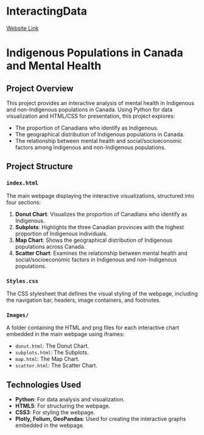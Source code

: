# InteractingData

[Website Link](https://akhipath03.github.io/InteractingData/)

# Indigenous Populations in Canada and Mental Health

## Project Overview
This project provides an interactive analysis of mental health in Indigenous and non-Indigenous populations in Canada. Using Python for data visualization and HTML/CSS for presentation, this project explores:
- The proportion of Canadians who identify as Indigenous.
- The geographical distribution of Indigenous populations in Canada.
- The relationship between mental health and social/socioeconomic factors among Indigenous and non-Indigenous populations.

## Project Structure

### `index.html`
The main webpage displaying the interactive visualizations, structured into four sections:
1. **Donut Chart**: Visualizes the proportion of Canadians who identify as Indigenous.
2. **Subplots**: Highlights the three Canadian provinces with the highest proportion of Indigenous individuals.
3. **Map Chart**: Shows the geographical distribution of Indigenous populations across Canada.
4. **Scatter Chart**: Examines the relationship between mental health and social/socioeconomic factors in Indigenous and non-Indigenous populations.

### `Styles.css`
The CSS stylesheet that defines the visual styling of the webpage, including the navigation bar, headers, image containers, and footnotes.

### `Images/`
A folder containing the HTML and png files for each interactive chart embedded in the main webpage using iframes:
- `donut.html`: The Donut Chart.
- `subplots.html`: The Subplots.
- `map.html`: The Map Chart.
- `scatter.html`: The Scatter Chart.

## Technologies Used
- **Python**: For data analysis and visualization.
- **HTML5**: For structuring the webpage.
- **CSS3**: For styling the webpage.
- **Plotly, Folium, GeoPandas**: Used for creating the interactive graphs embedded in the webpage.
